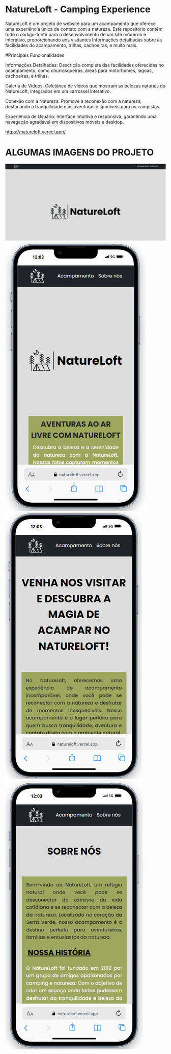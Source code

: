 # NatureLoft - Camping Experience
NatureLoft é um projeto de website para um acampamento que oferece uma experiência única de contato com a natureza. Este repositório contém todo o código-fonte para o desenvolvimento de um site moderno e interativo, proporcionando aos visitantes informações detalhadas sobre as facilidades do acampamento, trilhas, cachoeiras, e muito mais.

#Principais Funcionalidades

Informações Detalhadas: Descrição completa das facilidades oferecidas no acampamento, como churrasqueiras, áreas para motorhomes, lagoas, cachoeiras, e trilhas.

Galeria de Vídeos: Coletânea de vídeos que mostram as belezas naturais do NatureLoft, integrados em um carrossel interativo.

Conexão com a Natureza: Promove a reconexão com a natureza, destacando a tranquilidade e as aventuras disponíveis para os campistas.

Experiência de Usuário: Interface intuitiva e responsiva, garantindo uma navegação agradável em dispositivos móveis e desktop.

https://natureloft.vercel.app/

# ALGUMAS IMAGENS DO PROJETO

![Exemplo de Interface1](vite-project/src/assets/imgProject/img1.jpeg)
![Exemplo de Interface6](vite-project/src/assets/imgProject/img6.jpeg)
![Exemplo de Interface7](vite-project/src/assets/imgProject/img7.jpeg)
![Exemplo de Interface8](vite-project/src/assets/imgProject/img8.jpeg)
